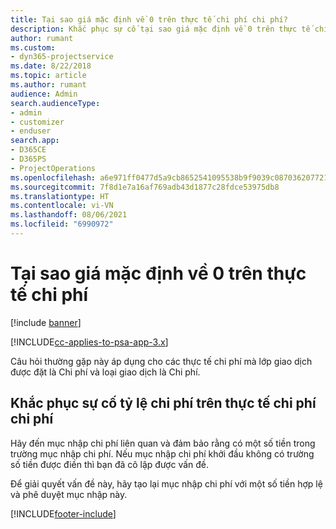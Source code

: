 ```yaml
---
title: Tại sao giá mặc định về 0 trên thực tế chi phí chi phí?
description: Khắc phục sự cố tại sao giá mặc định về 0 trên thực tế chi phí chi phí?
author: rumant
ms.custom:
- dyn365-projectservice
ms.date: 8/22/2018
ms.topic: article
ms.author: rumant
audience: Admin
search.audienceType:
- admin
- customizer
- enduser
search.app:
- D365CE
- D365PS
- ProjectOperations
ms.openlocfilehash: a6e971ff0477d5a9cb8652541095538b9f9039c0870362077218df609871ed4f
ms.sourcegitcommit: 7f8d1e7a16af769adb43d1877c28fdce53975db8
ms.translationtype: HT
ms.contentlocale: vi-VN
ms.lasthandoff: 08/06/2021
ms.locfileid: "6990972"
---
```

# <a name="why-is-the-price-defaulting-to-zero-on-expense-cost-actuals"></a>Tại sao giá mặc định về 0 trên thực tế chi phí

[!include [banner](../includes/psa-now-project-operations.md)]

[!INCLUDE[cc-applies-to-psa-app-3.x](../includes/cc-applies-to-psa-app-3x.md)]

Câu hỏi thường gặp này áp dụng cho các thực tế chi phí mà lớp giao dịch được đặt là Chi phí và loại giao dịch là Chi phí.

## <a name="troubleshooting-cost-rates-on-expense-cost-actuals"></a>Khắc phục sự cố tỷ lệ chi phí trên thực tế chi phí chi phí

Hãy đến mục nhập chi phí liên quan và đảm bảo rằng có một số tiền trong trường mục nhập chi phí. Nếu mục nhập chi phí khởi đầu không có trường số tiền được điền thì bạn đã cô lập được vấn đề.
 
Để giải quyết vấn đề này, hãy tạo lại mục nhập chi phí với một số tiền hợp lệ và phê duyệt mục nhập này.


[!INCLUDE[footer-include](../includes/footer-banner.md)]